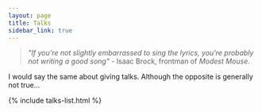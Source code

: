 ```yaml
---
layout: page
title: Talks
sidebar_link: true
---
```


> _"If you're not slightly embarrassed to sing the lyrics, you're probably not writing a good song"_ - Isaac Brock, frontman of _Modest Mouse_.

I would say the same about giving talks. Although the opposite is generally not true...

{% include talks-list.html %}
